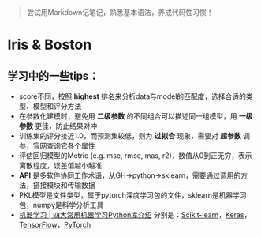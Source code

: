 > 尝试用Markdown记笔记，熟悉基本语法，养成代码性习惯！

# Iris & Boston

## 学习中的一些tips：

- score不同，按照 **highest** 排名来分析data与model的匹配度，选择合适的类型、模型和评分方法
- 在参数化建模时，避免用 **二级参数** 的不同组合可以描述同一组模型，用 **一级参数** 更佳，防止结果对冲
- 训练集的评分接近1.0，而预测集较低，则为 **过拟合** 现象，需要对 **超参数** 调参，官网查询它各个属性
- 评估回归模型的Metric (e.g. mse, rmse, mas, r2)，数值从0到正无穷，表示离散程度，误差值越小越准
- **API** 是多软件协同工作术语，从GH→python→sklearn，需要通过调用的方法，搭接模块和传输数据
- PKL模型是文件类型，属于pytorch深度学习包的文件，sklearn是机器学习包，numpy是科学分析工具
- [机器学习 | 四大常用机器学习Python库介绍](https://cloud.tencent.com/developer/article/1800222) 分别是：[Scikit-learn](https://scikit-learn.org/stable/)，[Keras](https://keras.io/zh/)，[TensorFlow](https://tensorflow.google.cn/)，[PyTorch](https://pytorch.org/)  